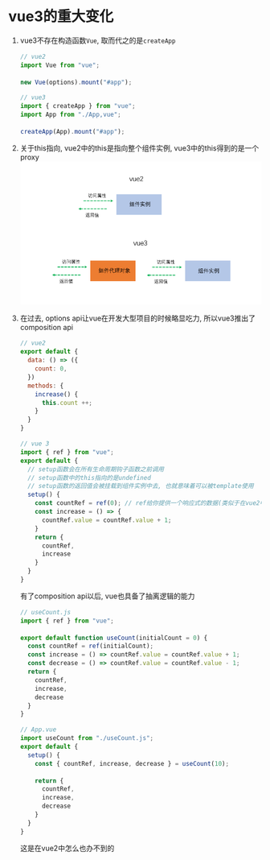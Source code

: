 # vue3的重大变化

1. vue3不存在构造函数```Vue```, 取而代之的是```createApp```

    ```js
    // vue2 
    import Vue from "vue";

    new Vue(options).mount("#app");
    ```

    ```js
    // vue3
    import { createApp } from "vue";
    import App from "./App,vue";

    createApp(App).mount("#app");
    ```

2. 关于this指向, vue2中的this是指向整个组件实例, vue3中的this得到的是一个proxy
    ![](./this区别.png)

3. 在过去, options api让vue在开发大型项目的时候略显吃力, 所以vue3推出了composition api
    
    ```js
    // vue2
    export default {
      data: () => ({
        count: 0,
      })
      methods: {
        increase() {
          this.count ++;
        }
      }
    }
    ```

    ```js
    // vue 3
    import { ref } from "vue";
    export default {
      // setup函数会在所有生命周期钩子函数之前调用
      // setup函数中的this指向的是undefined
      // setup函数的返回值会被挂载到组件实例中去, 也就意味着可以被template使用
      setup() { 
        const countRef = ref(0); // ref给你提供一个响应式的数据(类似于在vue2中写在data中的数据), 其实就是类似于react的hooks
        const increase = () => {
          countRef.value = countRef.value + 1;
        }
        return {
          countRef,
          increase
        }
      }
    }
    ```

    有了composition api以后, vue也具备了抽离逻辑的能力

    ```js
    // useCount.js
    import { ref } from "vue";

    export default function useCount(initialCount = 0) {
      const countRef = ref(initialCount);
      const increase = () => countRef.value = countRef.value + 1;
      const decrease = () => countRef.value = countRef.value - 1;
      return {
        countRef,
        increase,
        decrease
      }
    }
    ```

    ```js
    // App.vue
    import useCount from "./useCount.js";
    export default {
      setup() {
        const { countRef, increase, decrease } = useCount(10);

        return {
          countRef,
          increase,
          decrease
        }
      }
    }
    ```

    这是在vue2中怎么也办不到的